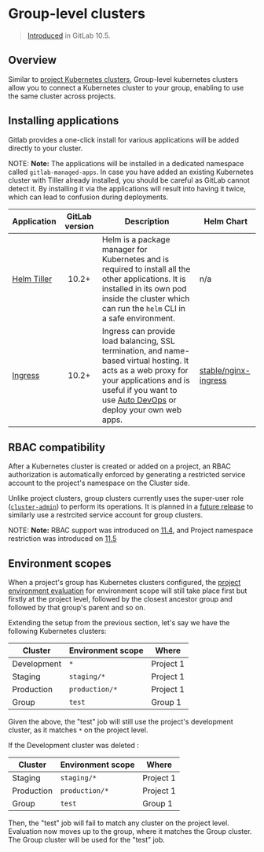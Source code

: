 # Group-level clusters

> [Introduced](https://gitlab.com/gitlab-org/gitlab-ce/issues/34758) in GitLab 10.5.

## Overview

Similar to [project Kubernetes clusters], Group-level kubernetes
clusters allow you to connect a Kubernetes cluster to your group,
enabling to use the same cluster across projects.

## Installing applications

Gitlab provides a one-click install for various applications will be added directly
to your cluster.

NOTE: **Note:**
The applications will be installed in a dedicated namespace called
`gitlab-managed-apps`. In case you have added an existing Kubernetes cluster
with Tiller already installed, you should be careful as GitLab cannot
detect it. By installing it via the applications will result into having it
twice, which can lead to confusion during deployments.

| Application   | GitLab version | Description | Helm Chart |
| -----------   | :------------: | ----------- | ---------- |
| [Helm Tiller] | 10.2+ | Helm is a package manager for Kubernetes and is required to install all the other applications. It is installed in its own pod inside the cluster which can run the `helm` CLI in a safe environment. | n/a |
| [Ingress]     | 10.2+ | Ingress can provide load balancing, SSL termination, and name-based virtual hosting. It acts as a web proxy for your applications and is useful if you want to use [Auto DevOps] or deploy your own web apps. | [stable/nginx-ingress](https://github.com/helm/charts/tree/master/stable/nginx-ingress) |

## RBAC compatibility

After a Kubernetes cluster is created or added on a project, an RBAC
authorization is automatically enforced by generating a restricted
service account to the project's namespace on the Cluster side.

Unlike project clusters, group clusters currently uses the super-user
role
([`cluster-admin`](https://kubernetes.io/docs/reference/access-authn-authz/rbac/#user-facing-roles))
to perform its operations. It is planned in a [future
release](https://gitlab.com/gitlab-org/gitlab-ce/issues/53592) to
similarly use a restrcited service account for group clusters.

NOTE: **Note:**
RBAC support was introduced on
[11.4](https://gitlab.com/gitlab-org/gitlab-ce/issues/29398), and
Project namespace restriction was introduced on
[11.5](https://gitlab.com/gitlab-org/gitlab-ce/issues/51716)

## Environment scopes

When a project's group has Kubernetes clusters configured, the [project
environment evaluation] for environment scope will still take place
first but firstly at the project level, followed by the closest ancestor
group and followed by that group's parent and so on.

Extending the setup from the previous section, let's say we have the
following Kubernetes clusters:

| Cluster    | Environment scope   | Where     |
| ---------- | ------------------- | ----------|
| Development| `*`                 | Project 1 |
| Staging    | `staging/*`         | Project 1 |
| Production | `production/*`      | Project 1 |
| Group      | `test`              | Group 1   |

Given the above, the "test" job will still use the project's development
cluster, as it matches `*` on the project level.

If the Development cluster was deleted :

| Cluster    | Environment scope   | Where     |
| ---------- | ------------------- | ----------|
| Staging    | `staging/*`         | Project 1 |
| Production | `production/*`      | Project 1 |
| Group      | `test`              | Group 1   |

Then, the "test" job will fail to match any cluster on the project
level. Evaluation now moves up to the group, where it matches the Group
cluster. The Group cluster will be used for the "test" job.

[Helm Tiller]: https://docs.helm.sh/
[Ingress]: https://kubernetes.io/docs/concepts/services-networking/ingress/
[project environment evaluation]: ../../project/clusters/index.md#setting-the-environment-scope
[project Kubernetes clusters]: ../../project/clusters/index.md
[Auto DevOps]: ../../../topics/autodevops/index.md

